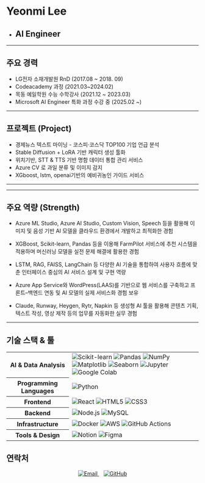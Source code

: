 # Yeonmi Lee
- ## AI Engineer



<hr>

## 주요 경력 
- LG전자 소재개발원 RnD (2017.08 ~ 2018. 09)
- Codeacademy 과정 (2021.03~2024.02)
- 목동 예일학원 수능 수학강사 (2021.12 ~ 2023.03)
- Microsoft AI Engineer 특화 과정 수강 중 (2025.02 ~)

<hr>

## 프로젝트 (Project)
- 경제뉴스 텍스트 마이닝 - 코스피·코스닥 TOP100 기업 언급 분석
- Stable Diffusion + LoRA 기반 캐릭터 생성 툴화
- 위치기반, STT & TTS 기반 명함 데이터 통합 관리 서비스
- Azure CV 로 과일 분류 및 이미지 감지
- XGboost, lstm, openai기반의 예비귀농인 가이드 서비스
<hr>

<hr>

## 주요 역량 (Strength)
- Azure ML Studio, Azure AI Studio, Custom Vision, Speech 등을 활용해 이미지 및 음성 기반 AI 모델을 클라우드 환경에서 개발하고 최적화한 경험

- XGBoost, Scikit-learn, Pandas 등을 이용해 FarmPilot 서비스에 추천 시스템을 적용하며 머신러닝 모델을 실전 문제 해결에 활용한 경험

- LSTM, RAG, FAISS, LangChain 등 다양한 AI 기술을 통합하여 사용자 흐름에 맞춘 인터페이스 중심의 AI 서비스 설계 및 구현 역량

- Azure App Service와 WordPress(LAAS)를 기반으로 웹 서비스를 구축하고 프론트–백엔드 연동 및 AI 모델의 실제 서비스화 경험 보유

- Claude, Runway, Heygen, Rytr, Napkin 등 생성형 AI 툴을 활용해 콘텐츠 기획, 텍스트 작성, 영상 제작 등의 업무를 자동화한 실무 경험
<hr>

## 기술 스택 & 툴

<table>
    <tr>
    <th>AI & Data Analysis</th>
    <td>
      <img src="https://img.shields.io/badge/scikit--learn-F7931E?style=flat&logo=scikit-learn&logoColor=white" alt="Scikit-learn" />
      <img src="https://img.shields.io/badge/Pandas-150458?style=flat&logo=pandas&logoColor=white" alt="Pandas" />
      <img src="https://img.shields.io/badge/NumPy-013243?style=flat&logo=numpy&logoColor=white" alt="NumPy" />
      <img src="https://img.shields.io/badge/Matplotlib-11557C?style=flat&logo=matplotlib&logoColor=white" alt="Matplotlib" />
      <img src="https://img.shields.io/badge/Seaborn-2E5EAA?style=flat&logo=seaborn&logoColor=white" alt="Seaborn" />
      <img src="https://img.shields.io/badge/Jupyter-F37626?style=flat&logo=jupyter&logoColor=white" alt="Jupyter" />
      <img src="https://img.shields.io/badge/Google%20Colab-F9AB00?style=flat&logo=googlecolab&logoColor=white" alt="Google Colab" />
    </td>
  </tr>
  <tr>
    <th>Programming Languages</th>
    <td>
      <img src="https://img.shields.io/badge/Python-3776AB?style=flat&logo=python&logoColor=white" alt="Python" />
    </td>
  </tr>
  <tr>
    <th>Frontend</th>
    <td>
      <img src="https://img.shields.io/badge/React-61dafb?style=flat&logo=react&logoColor=black" alt="React" />
      <img src="https://img.shields.io/badge/HTML5-E34F26?style=flat&logo=html5&logoColor=white" alt="HTML5" />
      <img src="https://img.shields.io/badge/CSS3-1572B6?style=flat&logo=css3&logoColor=white" alt="CSS3" />
    </td>
  </tr>
  <tr>
    <th>Backend</th>
    <td>
      <img src="https://img.shields.io/badge/Node.js-339933?style=flat&logo=node.js&logoColor=white" alt="Node.js" />
      <img src="https://img.shields.io/badge/MySQL-4479A1?style=flat&logo=mysql&logoColor=white" alt="MySQL" />
    </td>
  </tr>
  <tr>
    <th>Infrastructure</th>
    <td>
      <img src="https://img.shields.io/badge/Docker-2496ED?style=flat&logo=docker&logoColor=white" alt="Docker" />
      <img src="https://img.shields.io/badge/AWS-232F3E?style=flat&logo=amazonaws&logoColor=white" alt="AWS" />
      <img src="https://img.shields.io/badge/GitHub%20Actions-2088FF?style=flat&logo=github-actions&logoColor=white" alt="GitHub Actions" />
    </td>
  </tr>
  <tr>
    <th>Tools & Design</th>
    <td>
      <img src="https://img.shields.io/badge/Notion-000000?style=flat&logo=notion&logoColor=white" alt="Notion" />
      <img src="https://img.shields.io/badge/Figma-F24E1E?style=flat&logo=figma&logoColor=white" alt="Figma" />
    </td>
  </tr>

</table>




## 연락처

<p align="center">
  <a href="mailto:yunsul@example.com" title="Email">
    <img src="https://img.icons8.com/ios-filled/30/000000/email-open.png" alt="Email"/>
  </a>
  &nbsp;&nbsp;
  <a href="https://github.com/윤슬계정" title="GitHub">
    <img src="https://img.icons8.com/ios-glyphs/30/000000/github.png" alt="GitHub"/>
  </a>
</p>
